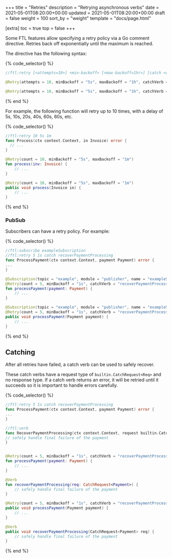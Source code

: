 +++
title = "Retries"
description = "Retrying asynchronous verbs"
date = 2021-05-01T08:20:00+00:00
updated = 2021-05-01T08:20:00+00:00
draft = false
weight = 100
sort_by = "weight"
template = "docs/page.html"

[extra]
toc = true
top = false
+++

Some FTL features allow specifying a retry policy via a Go comment directive. Retries back off exponentially until the maximum is reached.

The directive has the following syntax:

{% code_selector() %}
<!-- go -->

```go
//ftl:retry [<attempts=10>] <min-backoff> [<max-backoff=1hr>] [catch <catchVerb>]
```

<!-- kotlin -->

```kotlin
@Retry(attempts = 10, minBackoff = "5s", maxBackoff = "1h", catchVerb = "<catchVerb>", catchModule = "<catchModule>")
```

<!-- java -->

```java
@Retry(attempts = 10, minBackoff = "5s", maxBackoff = "1h", catchVerb = "<catchVerb>", catchModule = "<catchModule>")
```

{% end %}

For example, the following function will retry up to 10 times, with a delay of 5s, 10s, 20s, 40s, 60s, 60s, etc.

{% code_selector() %}
<!-- go -->

```go
//ftl:retry 10 5s 1m
func Process(ctx context.Context, in Invoice) error {
  // ...
}
```
<!-- kotlin -->

```kotlin
@Retry(count = 10, minBackoff = "5s", maxBackoff = "1m")
fun process(inv: Invoice) {
    // ... 
}
```
<!-- java -->

```java
@Retry(count = 10, minBackoff = "5s", maxBackoff = "1m")
public void process(Invoice in) {
    // ... 
}
```

{% end %}

### PubSub

Subscribers can have a retry policy. For example:

{% code_selector() %}
<!-- go -->

```go
//ftl:subscribe exampleSubscription
//ftl:retry 5 1s catch recoverPaymentProcessing
func ProcessPayment(ctx context.Context, payment Payment) error {
...
}
```
<!-- kotlin -->

```kotlin
@Subscription(topic = "example", module = "publisher", name = "exampleSubscription")
@Retry(count = 5, minBackoff = "1s", catchVerb = "recoverPaymentProcessing")
fun processPayment(payment: Payment) {
    // ... 
}
```
<!-- java -->

```java
@Subscription(topic = "example", module = "publisher", name = "exampleSubscription")
@Retry(count = 5, minBackoff = "1s", catchVerb = "recoverPaymentProcessing")
public void processPayment(Payment payment) {
    // ... 
}
```

{% end %}


## Catching
After all retries have failed, a catch verb can be used to safely recover.

These catch verbs have a request type of `builtin.CatchRequest<Req>` and no response type. If a catch verb returns an error, it will be retried until it succeeds so it is important to handle errors carefully.


{% code_selector() %}
<!-- go -->

```go
//ftl:retry 5 1s catch recoverPaymentProcessing
func ProcessPayment(ctx context.Context, payment Payment) error {
...
}

//ftl:verb
func RecoverPaymentProcessing(ctx context.Context, request builtin.CatchRequest[Payment]) error {
// safely handle final failure of the payment
}
```
<!-- kotlin -->

```kotlin

@Retry(count = 5, minBackoff = "1s", catchVerb = "recoverPaymentProcessing")
fun processPayment(payment: Payment) {
    // ... 
}

@Verb
fun recoverPaymentProcessing(req: CatchRequest<Payment>) {
    // safely handle final failure of the payment
}
```
<!-- java -->

```java
@Retry(count = 5, minBackoff = "1s", catchVerb = "recoverPaymentProcessing")
public void processPayment(Payment payment) {
    // ... 
}

@Verb
public void recoverPaymentProcessing(CatchRequest<Payment> req) {
    // safely handle final failure of the payment
}
```

{% end %}
